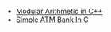 - [Modular Arithmetic in C++](modular_arithmetic.md)
- [Simple ATM Bank In C](Simple_ATM_Bank_in_C.md)
